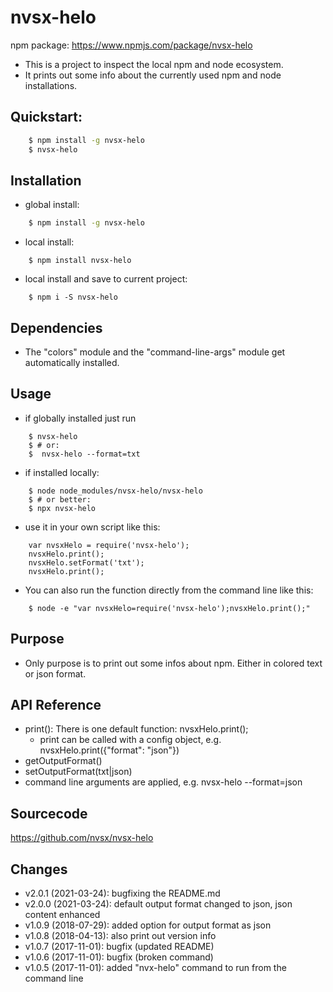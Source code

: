 # nvsx-helo

npm package: https://www.npmjs.com/package/nvsx-helo

* This is a project to inspect the local npm and node ecosystem. 
* It prints out some info about the currently used npm and node installations. 

## Quickstart:
```sh
    $ npm install -g nvsx-helo
    $ nvsx-helo
```

## Installation
* global install: 
```sh
    $ npm install -g nvsx-helo
```
* local install: 
```
    $ npm install nvsx-helo
```
* local install and save to current project: 
```
    $ npm i -S nvsx-helo
```

## Dependencies
* The "colors" module and the "command-line-args" module get automatically installed.

## Usage
* if globally installed just run 
```
    $ nvsx-helo
    $ # or:
    $  nvsx-helo --format=txt
````

* if installed locally: 
```
    $ node node_modules/nvsx-helo/nvsx-helo
    $ # or better:
    $ npx nvsx-helo
```
* use it in your own script like this:
```
    var nvsxHelo = require('nvsx-helo');  
    nvsxHelo.print();
    nvsxHelo.setFormat('txt');
    nvsxHelo.print();
```
* You can also run the function directly from the command line like this:
```
    $ node -e "var nvsxHelo=require('nvsx-helo');nvsxHelo.print();"
```

## Purpose
* Only purpose is to print out some infos about npm. Either in colored text or json format. 

## API Reference
* print(): There is one default function: nvsxHelo.print();
  * print can be called with a config object, e.g. nvsxHelo.print({"format": "json"})
* getOutputFormat()
* setOutputFormat(txt|json)
* command line arguments are applied, e.g. nvsx-helo --format=json

## Sourcecode
https://github.com/nvsx/nvsx-helo

## Changes
* v2.0.1 (2021-03-24): bugfixing the README.md
* v2.0.0 (2021-03-24): default output format changed to json, json content enhanced
* v1.0.9 (2018-07-29): added option for output format as json
* v1.0.8 (2018-04-13): also print out version info
* v1.0.7 (2017-11-01): bugfix (updated README)
* v1.0.6 (2017-11-01): bugfix (broken command)
* v1.0.5 (2017-11-01): added "nvx-helo" command to run from the command line
